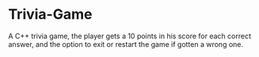 # Trivia-Game
A C++ trivia game, the player gets a 10 points in his score for each correct answer, and the option to exit or restart the game if gotten a wrong one.
